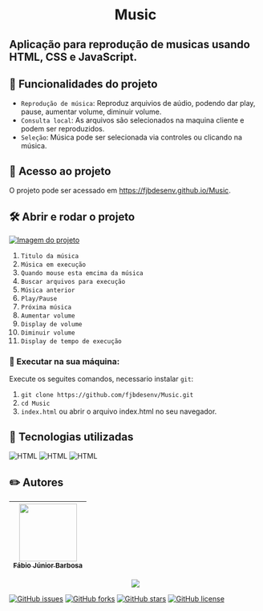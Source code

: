 <h1 align="center"> Music </h1>

## Aplicação para reprodução de musicas usando HTML, CSS e JavaScript.

## 🔨 Funcionalidades do projeto
- `Reprodução de música`: Reproduz arquivios de aúdio, podendo dar play, pause, aumentar volume, diminuir volume. 
- `Consulta local`: As arquivos são selecionados na maquina cliente e podem ser reproduzidos.
- `Seleção`: Música pode ser selecionada via controles ou clicando na música.

## 📁 Acesso ao projeto
O projeto pode ser acessado em https://fjbdesenv.github.io/Music.

## 🛠️ Abrir e rodar o projeto
[![Imagem do projeto](https://i.postimg.cc/bwT1zjyY/Music2.png)](https://postimg.cc/1888H2Vb)
1. `Titulo da música` 
2. `Música em execução`
3. `Quando mouse esta emcima da música`
4. `Buscar arquivos para execução`
5. `Música anterior`
6. `Play/Pause`
7. `Próxima música`
8. `Aumentar volume`
9. `Display de volume`
10. `Diminuir volume`
11. `Display de tempo de execução`

### 🔧 Executar na sua máquina:
Execute os seguites comandos, necessario instalar `git`:
1. `git clone https://github.com/fjbdesenv/Music.git`
2. `cd Music`
3. `index.html` ou abrir o arquivo index.html no seu navegador.

## 👀 Tecnologias utilizadas
![HTML](https://img.shields.io/badge/HTML-E34F26.svg?logo=html5&logoColor=white)
![HTML](https://img.shields.io/badge/CSS-1572B6.svg?logo=css3&logoColor=white)
![HTML](https://img.shields.io/badge/JavaScript-F7DF1E.svg?logo=javascript&logoColor=black)

## ✏️ Autores
| [<img src="https://avatars.githubusercontent.com/u/110018406?v=4" width=115><br><sub>Fábio Júnior Barbosa</sub>](https://github.com/fjbdesenv) |
| :---: |

<p align="center">
  <img src="http://img.shields.io/static/v1?label=STATUS&message=CONCLUIDO&color=GREEN&style=for-the-badge"/>
</p>

[![GitHub issues](https://img.shields.io/github/issues/fjbdesenv/Music)](https://github.com/fjbdesenv/Music/issues)
[![GitHub forks](https://img.shields.io/github/forks/fjbdesenv/Music)](https://github.com/fjbdesenv/Music/network)
[![GitHub stars](https://img.shields.io/github/stars/fjbdesenv/Music)](https://github.com/fjbdesenv/Music/stargazers)
[![GitHub license](https://img.shields.io/github/license/fjbdesenv/Music)](https://github.com/fjbdesenv/Music/blob/main/LICENSE)
